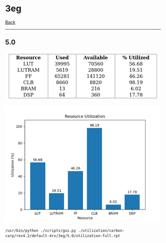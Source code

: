 # 3eg

[Back](<../rev4.2.md>)

---

## 5.0

<p align="center">
	<img src="../../../../../images/carbon-carp/rev4.2/default-4rx/3eg/5.0/table.jpg" />
</p>

<p align="center">
	<img src="../../../../../images/carbon-carp/rev4.2/default-4rx/3eg/5.0/graph.png" />
</p>

`/usr/bin/python ./scripts/gui.py ./utilization/carbon-carp/rev4.2/default-4rx/3eg/5.0/utilization-full.rpt`

